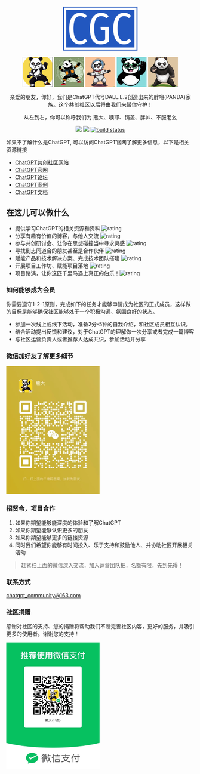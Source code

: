 <p align="center">
    <img src="assets/logo.png" width="200" eight="130">
    <p align="center">
        <img src="./assets/1.png" width="80" height="80">
        <img src="./assets/2.png" width="80" height="80">
        <img src="./assets/3.png" width="80" height="80">
        <img src="./assets/4.png" width="80" height="80">
        <img src="./assets/5.png" width="80" height="80">
    </p>
    <p align="center">
        亲爱的朋友，你好，我们是ChatGPT代号DALL.E.2创造出来的胖嘚(PANDA)家族。这个共创社区以后将由我们来替你守护！
    </p>
    <p align="center">
        从左到右，你可以称呼我们为 熊大、噢耶、锅盖、胖帅、不服老幺
    </p>
</p>

<p align="center">
    <a href="https://github.com/chatgpt-community/graphs/contributors" alt="Contributors">
        <img src="https://img.shields.io/github/contributors/chatgpt-community/chatgpt-community" /></a>
    <a href="https://github.com/badges/shields/pulse" alt="Activity">
        <img src="https://img.shields.io/github/commit-activity/m/chatgpt-community/chatgpt-community" /></a>
    <a href="https://github.com/chatgpt-community/chatgpt-community/tree/main">
        <img src="https://img.shields.io/circleci/project/github/chatgpt-community/chatgpt-community/master" alt="build status"></a>
</p>

如果不了解什么是ChatGPT, 可以访问ChatGPT官网了解更多信息，以下是相关资源链接
- [ChatGPT共创社区网站](https://chatgpt-community.cn/)
- [ChatGPT官网](https://platform.openai.com/) 
- [ChatGPT论坛](https://community.openai.com/)
- [ChatGPT案例](https://platform.openai.com/examples)
- [ChatGPT文档](https://platform.openai.com/docs/introduction/)

## 在这儿可以做什么
- 提供学习ChatGPT的相关资源和资料 ![rating](https://img.shields.io/badge/rating-★★★★★-brightgreen)
- 分享有趣有价值的博客，与他人交流 ![rating](https://img.shields.io/badge/rating-★★★★★-brightgreen)
- 参与共创研讨会、让你在思想碰撞当中寻求灵感 ![rating](https://img.shields.io/badge/rating-★★★★★-brightgreen)
- 寻找到志同道合的朋友甚至是合作伙伴 ![rating](https://img.shields.io/badge/rating-★★★★★-brightgreen)
- 赋能产品和技术解决方案、完成技术团队搭建 ![rating](https://img.shields.io/badge/rating-★★★★★-brightgreen)
- 开展项目工作坊、赋能项目落地 ![rating](https://img.shields.io/badge/rating-★★★★★-brightgreen)
- 项目路演，让你这匹千里马遇上真正的伯乐！![rating](https://img.shields.io/badge/rating-★★★★★-brightgreen)

### 如何能够成为会员
你需要遵守1-2-1原则，完成如下的任务才能够申请成为社区的正式成员，这样做的目标是能够确保社区能够处于一个积极沟通、氛围良好的状态。
- 参加一次线上或线下活动，准备2分-5钟的自我介绍，和社区成员相互认识。
- 结合活动提出反馈和建议，对于ChatGPT的理解做一次分享或者完成一篇博客
- 与社区运营负责人或者推荐人达成共识，参加活动并分享

### 微信加好友了解更多细节

<img src="./assets/code.png" width="250" >

### 招贤令，项目合作
1.  如果你期望能够能深度的体验和了解ChatGPT
2.  如果你期望能够认识更多的朋友
3.  如果你期望能够更多的链接资源
4.  同时我们希望你能够有时间投入、乐于支持和鼓励他人、并协助社区开展相关活动
> 赶紧扫上面的微信深入交流，加入运营团队把，名额有限，先到先得！

### 联系方式

chatgpt_community@163.com

### 社区捐赠

感谢对社区的支持、您的捐赠将帮助我们不断完善社区内容，更好的服务，并吸引更多的使用者。谢谢您的支持！

<img src="./assets/donate.png" width="250" > 


